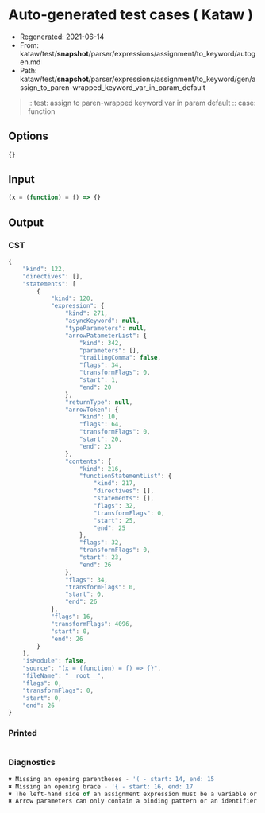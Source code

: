 # Auto-generated test cases ( Kataw )
- Regenerated: 2021-06-14
- From: kataw/test/__snapshot__/parser/expressions/assignment/to_keyword/autogen.md
- Path: kataw/test/__snapshot__/parser/expressions/assignment/to_keyword/gen/assign_to_paren-wrapped_keyword_var_in_param_default
> :: test: assign to paren-wrapped keyword var in param default
> :: case: function
## Options

`````js
{}
`````
## Input

`````js
(x = (function) = f) => {}
`````
## Output

### CST

```javascript
{
    "kind": 122,
    "directives": [],
    "statements": [
        {
            "kind": 120,
            "expression": {
                "kind": 271,
                "asyncKeyword": null,
                "typeParameters": null,
                "arrowPatameterList": {
                    "kind": 342,
                    "parameters": [],
                    "trailingComma": false,
                    "flags": 34,
                    "transformFlags": 0,
                    "start": 1,
                    "end": 20
                },
                "returnType": null,
                "arrowToken": {
                    "kind": 10,
                    "flags": 64,
                    "transformFlags": 0,
                    "start": 20,
                    "end": 23
                },
                "contents": {
                    "kind": 216,
                    "functionStatementList": {
                        "kind": 217,
                        "directives": [],
                        "statements": [],
                        "flags": 32,
                        "transformFlags": 0,
                        "start": 25,
                        "end": 25
                    },
                    "flags": 32,
                    "transformFlags": 0,
                    "start": 23,
                    "end": 26
                },
                "flags": 34,
                "transformFlags": 0,
                "start": 0,
                "end": 26
            },
            "flags": 16,
            "transformFlags": 4096,
            "start": 0,
            "end": 26
        }
    ],
    "isModule": false,
    "source": "(x = (function) = f) => {}",
    "fileName": "__root__",
    "flags": 0,
    "transformFlags": 0,
    "start": 0,
    "end": 26
}
```

### Printed

```javascript

```

### Diagnostics

```javascript
✖ Missing an opening parentheses - '( - start: 14, end: 15
✖ Missing an opening brace - '{ - start: 16, end: 17
✖ The left-hand side of an assignment expression must be a variable or a property access - start: 15, end: 17
✖ Arrow parameters can only contain a binding pattern or an identifier - start: 4, end: 23

```

